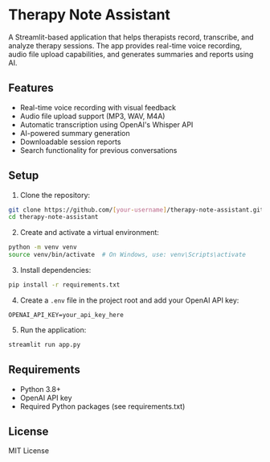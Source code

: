 # Therapy Note Assistant

A Streamlit-based application that helps therapists record, transcribe, and analyze therapy sessions. The app provides real-time voice recording, audio file upload capabilities, and generates summaries and reports using AI.

## Features

- Real-time voice recording with visual feedback
- Audio file upload support (MP3, WAV, M4A)
- Automatic transcription using OpenAI's Whisper API
- AI-powered summary generation
- Downloadable session reports
- Search functionality for previous conversations

## Setup

1. Clone the repository:
```bash
git clone https://github.com/[your-username]/therapy-note-assistant.git
cd therapy-note-assistant
```

2. Create and activate a virtual environment:
```bash
python -m venv venv
source venv/bin/activate  # On Windows, use: venv\Scripts\activate
```

3. Install dependencies:
```bash
pip install -r requirements.txt
```

4. Create a `.env` file in the project root and add your OpenAI API key:
```
OPENAI_API_KEY=your_api_key_here
```

5. Run the application:
```bash
streamlit run app.py
```

## Requirements

- Python 3.8+
- OpenAI API key
- Required Python packages (see requirements.txt)

## License

MIT License 